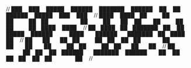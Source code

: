 //         ███    ███  █████  ██████  ███████     ██████  ██    ██     ██████   █████  ███    ███ 
//         ████  ████ ██   ██ ██   ██ ██          ██   ██  ██  ██      ██   ██ ██   ██ ████  ████ 
//         ██ ████ ██ ███████ ██   ██ █████       ██████    ████       ██████  ███████ ██ ████ ██ 
//         ██  ██  ██ ██   ██ ██   ██ ██          ██   ██    ██        ██   ██ ██   ██ ██  ██  ██ 
//         ██      ██ ██   ██ ██████  ███████     ██████     ██        ██   ██ ██   ██ ██      ██ 
//  
